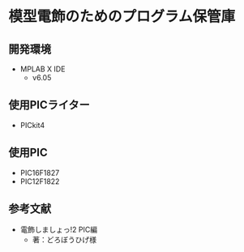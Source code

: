 # 模型電飾のためのプログラム保管庫

## 開発環境
- MPLAB X IDE
  - v6.05

## 使用PICライター
- PICkit4

## 使用PIC
- PIC16F1827
- PIC12F1822

## 参考文献
- 電飾しましょっ!2 PIC編
  - 著：どろぼうひげ様

